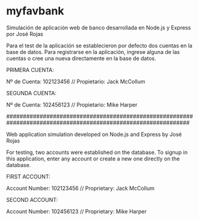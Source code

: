 # myfavbank
Simulación de aplicación web de banco desarrollada en Node.js y Express por José Rojas

Para el test de la aplicación se establecieron por defecto dos cuentas en la base de datos.
Para registrarse en la aplicación, ingrese alguna de las cuentas o cree una nueva directamente en la base de datos.

PRIMERA CUENTA:

Nº de Cuenta: 102123456 // Propietario: Jack McCollum

SEGUNDA CUENTA:

Nº de Cuenta: 102456123 // Propietario: Mike Harper

###############################################################################################################

Web application simulation developed on Node.js and Express by José Rojas

For testing, two accounts were established on the database.
To signup in this application, enter any account or create a new one directly on the database.

FIRST ACCOUNT:

Account Number: 102123456 // Proprietary: Jack McCollum

SECOND ACCOUNT:

Account Number: 102456123 // Proprietary: Mike Harper
